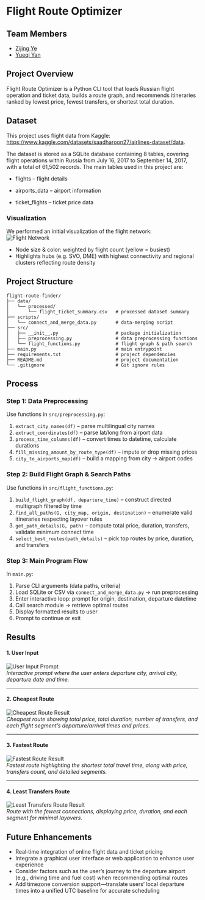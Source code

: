 # Flight Route Optimizer
## Team Members
- [Zijing Ye](https://github.com/Yeahzz929)   
- [Yueqi Yan](https://github.com/YueqiYan307)   
## Project Overview
Flight Route Optimizer is a Python CLI tool that loads Russian flight operation and ticket data, builds a route graph, and recommends itineraries ranked by lowest price, fewest transfers, or shortest total duration. 
## Dataset
This project uses flight data from Kaggle: https://www.kaggle.com/datasets/saadharoon27/airlines-dataset/data. 

The dataset is stored as a SQLite database containing 8 tables, covering flight operations within Russia from July 16, 2017 to September 14, 2017, with a total of 61,502 records. The main tables used in this project are:

- flights – flight details

- airports_data – airport information

- ticket_flights – ticket price data
### Visualization
We performed an initial visualization of the flight network:  
![Flight Network](flight_network.png)
- Node size & color: weighted by flight count (yellow = busiest)   
- Highlights hubs (e.g. SVO, DME) with highest connectivity and regional clusters reflecting route density

## Project Structure

```text
flight-route-finder/
├── data/
│   └── processed/
│       └── flight_ticket_summary.csv   # processed dataset summary
├── scripts/
│   └── connect_and_merge_data.py       # data‑merging script
├── src/
│   ├── __init__.py                     # package initialization
│   ├── preprocessing.py                # data preprocessing functions
│   └── flight_functions.py             # flight graph & path search
├── main.py                             # main entrypoint
├── requirements.txt                    # project dependencies
├── README.md                           # project documentation
└── .gitignore                          # Git ignore rules
```

## Process

### Step 1: Data Preprocessing
Use functions in `src/preprocessing.py`:  
1. `extract_city_names(df)` – parse multilingual city names  
2. `extract_coordinates(df)` – parse lat/long from airport data  
3. `process_time_columns(df)` – convert times to datetime, calculate durations  
4. `fill_missing_amount_by_route_type(df)` – impute or drop missing prices  
5. `city_to_airports_map(df)` – build a mapping from city → airport codes  

### Step 2: Build Flight Graph & Search Paths
Use functions in `src/flight_functions.py`:  
1. `build_flight_graph(df, departure_time)` – construct directed multigraph filtered by time  
2. `find_all_paths(G, city_map, origin, destination)` – enumerate valid itineraries respecting layover rules  
3. `get_path_details(G, path)` – compute total price, duration, transfers, validate minimum connect time  
4. `select_best_routes(path_details)` – pick top routes by price, duration, and transfers  

### Step 3: Main Program Flow
In `main.py`:  
1. Parse CLI arguments (data paths, criteria)  
2. Load SQLite or CSV via `connect_and_merge_data.py` → run preprocessing  
3. Enter interactive loop: prompt for origin, destination, departure datetime  
4. Call search module → retrieve optimal routes  
5. Display formatted results to user  
6. Prompt to continue or exit  

## Results
#### 1. User Input
![User Input Prompt](result_input.png)  
*Interactive prompt where the user enters departure city, arrival city, departure date and time.*

---

#### 2. Cheapest Route
![Cheapest Route Result](result_CheapestRoute.png)  
*Cheapest route showing total price, total duration, number of transfers, and each flight segment’s departure/arrival times and prices.*

---

#### 3. Fastest Route
![Fastest Route Result](result_FatestRoute.png)  
*Fastest route highlighting the shortest total travel time, along with price, transfers count, and detailed segments.*

---

#### 4. Least Transfers Route
![Least Transfers Route Result](result_LeastTransfersRoute.png)  
*Route with the fewest connections, displaying price, duration, and each segment for minimal layovers.*


## Future Enhancements
- Real‑time integration of online flight data and ticket pricing    
- Integrate a graphical user interface or web application to enhance user experience  
- Consider factors such as the user’s journey to the departure airport (e.g., driving time and fuel cost) when recommending optimal routes
- Add timezone conversion support—translate users’ local departure times into a unified UTC baseline for accurate scheduling    
  
